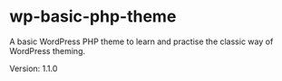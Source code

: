 # wp-basic-php-theme
 A basic WordPress PHP theme to learn and practise the classic way of WordPress theming.
 
 Version: 1.1.0
